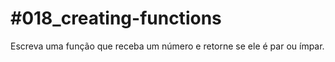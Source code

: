 # #018_creating-functions

Escreva uma função que receba um número e retorne se ele é par ou ímpar.
